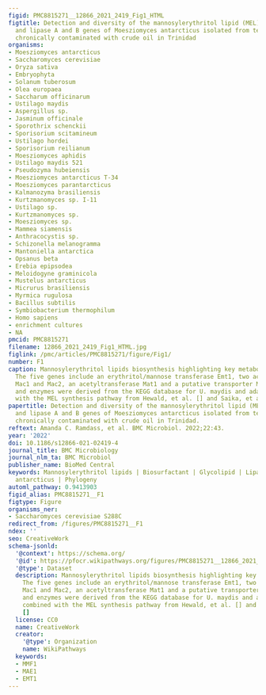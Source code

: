 ```yaml
---
figid: PMC8815271__12866_2021_2419_Fig1_HTML
figtitle: Detection and diversity of the mannosylerythritol lipid (MEL) gene cluster
  and lipase A and B genes of Moesziomyces antarcticus isolated from terrestrial sites
  chronically contaminated with crude oil in Trinidad
organisms:
- Moesziomyces antarcticus
- Saccharomyces cerevisiae
- Oryza sativa
- Embryophyta
- Solanum tuberosum
- Olea europaea
- Saccharum officinarum
- Ustilago maydis
- Aspergillus sp.
- Jasminum officinale
- Sporothrix schenckii
- Sporisorium scitamineum
- Ustilago hordei
- Sporisorium reilianum
- Moesziomyces aphidis
- Ustilago maydis 521
- Pseudozyma hubeiensis
- Moesziomyces antarcticus T-34
- Moesziomyces parantarcticus
- Kalmanozyma brasiliensis
- Kurtzmanomyces sp. I-11
- Ustilago sp.
- Kurtzmanomyces sp.
- Moesziomyces sp.
- Mammea siamensis
- Anthracocystis sp.
- Schizonella melanogramma
- Mantoniella antarctica
- Opsanus beta
- Erebia epipsodea
- Meloidogyne graminicola
- Mustelus antarcticus
- Micrurus brasiliensis
- Myrmica rugulosa
- Bacillus subtilis
- Symbiobacterium thermophilum
- Homo sapiens
- enrichment cultures
- NA
pmcid: PMC8815271
filename: 12866_2021_2419_Fig1_HTML.jpg
figlink: /pmc/articles/PMC8815271/figure/Fig1/
number: F1
caption: Mannosylerythritol lipids biosynthesis highlighting key metabolic pathways.
  The five genes include an erythritol/mannose transferase Emt1, two acyltransferases
  Mac1 and Mac2, an acetyltransferase Mat1 and a putative transporter Mmf1. Pathways
  and enzymes were derived from the KEGG database for U. maydis and adapted and combined
  with the MEL synthesis pathway from Hewald, et al. [] and Saika, et al. []
papertitle: Detection and diversity of the mannosylerythritol lipid (MEL) gene cluster
  and lipase A and B genes of Moesziomyces antarcticus isolated from terrestrial sites
  chronically contaminated with crude oil in Trinidad.
reftext: Amanda C. Ramdass, et al. BMC Microbiol. 2022;22:43.
year: '2022'
doi: 10.1186/s12866-021-02419-4
journal_title: BMC Microbiology
journal_nlm_ta: BMC Microbiol
publisher_name: BioMed Central
keywords: Mannosylerythritol lipids | Biosurfactant | Glycolipid | Lipase | Moesziomyces
  antarcticus | Phylogeny
automl_pathway: 0.9413903
figid_alias: PMC8815271__F1
figtype: Figure
organisms_ner:
- Saccharomyces cerevisiae S288C
redirect_from: /figures/PMC8815271__F1
ndex: ''
seo: CreativeWork
schema-jsonld:
  '@context': https://schema.org/
  '@id': https://pfocr.wikipathways.org/figures/PMC8815271__12866_2021_2419_Fig1_HTML.html
  '@type': Dataset
  description: Mannosylerythritol lipids biosynthesis highlighting key metabolic pathways.
    The five genes include an erythritol/mannose transferase Emt1, two acyltransferases
    Mac1 and Mac2, an acetyltransferase Mat1 and a putative transporter Mmf1. Pathways
    and enzymes were derived from the KEGG database for U. maydis and adapted and
    combined with the MEL synthesis pathway from Hewald, et al. [] and Saika, et al.
    []
  license: CC0
  name: CreativeWork
  creator:
    '@type': Organization
    name: WikiPathways
  keywords:
  - MMF1
  - MAE1
  - EMT1
---
```

